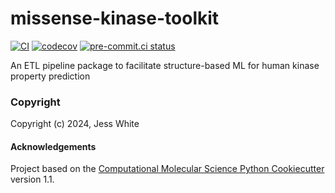 missense-kinase-toolkit
==============================
[//]: # (Badges)
[![CI](https://github.com/choderalab/missense-kinase-toolkit/actions/workflows/CI.yaml/badge.svg)](https://github.com/choderalab/missense-kinase-toolkit/actions/workflows/CI.yaml)
[![codecov](https://codecov.io/gh/choderalab/missense-kinase-toolkit/branch/main/graph/badge.svg)](https://codecov.io/gh/choderalab/missense-kinase-toolkit/branch/main)
[![pre-commit.ci status](https://results.pre-commit.ci/badge/github/choderalab/missense-kinase-toolkit/main.svg?badge_token=dufHMzu_RH2VGGToCgvtcQ)](https://results.pre-commit.ci/latest/github/choderalab/missense-kinase-toolkit/main?badge_token=dufHMzu_RH2VGGToCgvtcQ)


An ETL pipeline package to facilitate structure-based ML for human kinase property prediction

### Copyright

Copyright (c) 2024, Jess White


#### Acknowledgements

Project based on the
[Computational Molecular Science Python Cookiecutter](https://github.com/molssi/cookiecutter-cms) version 1.1.
